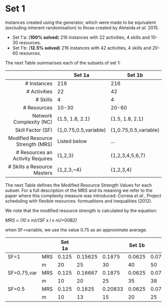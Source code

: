 # Set 1

Instances created using the generator, which were made to be equivalent (excluding inherent randomisation) to those created by Almeida *et al.* 2015.

* Set 1'a: (**100% solved**) 216 instances with 22 activities, 4 skills and 10-30 resources.
* Set 1'b: (**12.5% solved**) 216 instances with 42 activities, 4 skills and 20-60 resources.

The next Table summarises each of the subsets of set 1:

|    | Set 1a | Set 1b |
|---:|--------|--------|
| # Instances | 216 | 216 |
| # Activities | 22 | 42 |
| # Skills | 4 | 4 |
| # Resources | 10-30 | 20-60 |
| Network Complexity (NC) | {1.5, 1.8, 2.1} | {1.5, 1.8, 2.1} |
| Skill Factor (SF) | {1,0.75,0.5,variable} | {1,0.75,0.5,variable} |
| Modified Resource Strength (MRS) | Listed below | ... |
| # Resources an Activity Requires | {1,2,3} | {1,2,3,4,5,6,7} |
| # Skills a Resource Masters | {1,2,3,~4} | {1,2,3,4} |

The next Table defines the Modified Resource Strength Values for each subset.
For a full description of the MRS and its meaning we refer to the 
paper where this complexity measure was introduced: Correia *et al.*,
Project scheduling with flexible resources: formualtions and inequalities (2012).

We note that the modified resource strength is calculated
by the equation:

*MRS = (10* x *m)/(SF* x *l* x *nU+00B2)*

when SF=variable, we use the value 0.75 as an approximate average.

|   |   | Set 1a |   |   | Set 1b |   |   |
|---|---|--------|---|---|--------|---|---|
|SF=1 | MRS | 0.125 | 0.15625 | 0.1875 | 0.0625 | 0.078125 | 0.09375 |
|     | m   | 20 | 25 | 30 | 40 | 50 | 60 |
|SF=0.75,var | MRS | 0.125 | 0.16667 | 0.1875 | 0.0625 | 0.079167 | 0.09375 |
|            | m   | 10| 20 | 25 | 35 | 38 | 45 |
|SF=0.5 | MRS | 0.125 | 0.1625 | 0.20833 | 0.0625 | 0.078125 | 0.09375 |
|       | m   | 10 | 13 | 15 | 20 | 25 | 30 |